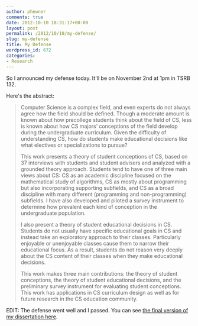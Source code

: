 ```yaml
---
author: phewner
comments: true
date: 2012-10-10 18:31:17+00:00
layout: post
permalink: /2012/10/10/my-defense/
slug: my-defense
title: My Defense
wordpress_id: 672
categories:
- Research
---
```


So I announced my defense today.  It'll be on November 2nd at 1pm in TSRB 132.

Here's the abstract:


<blockquote>
Computer Science is a complex field, and even experts do not always agree how the field should be defined. Though a moderate amount is known about how precollege students think about the field of CS, less is known about how CS majors’ conceptions of the field develop during the undergraduate curriculum.  Given the difficulty of understanding CS, how do students make educational decisions like what electives or specializations to pursue?

This work presents a theory of student conceptions of CS, based on 37 interviews with students and student advisers and analyzed with a grounded theory approach.  Students tend to have one of three main views about CS: CS as an academic discipline focused on the mathematical study of algorithms, CS as mostly about programming but also incorporating supporting subfields, and CS as a broad discipline with many different (programming and non-programming) subfields.  I have also developed and piloted a survey instrument to determine how prevalent each kind of conception in the undergraduate population.

I also present a theory of student educational decisions in CS.  Students do not usually have specific educational goals in CS and instead take an exploratory approach to their classes.  Particularly enjoyable or unenjoyable classes cause them to narrow their educational focus.  As a result, students do not reason very deeply about the CS content of their classes when they make educational decisions.

This work makes three main contributions: the theory of student conceptions, the theory of student educational decisions, and the preliminary survey instrument for evaluating student conceptions.  This work has applications in CS curriculum design as well as for future research in the CS education community.
</blockquote>



EDIT: The defense went well and I passed.  You can see [the final version of my dissertation here](http://hewner.com/files/hewner_dissert_FINAL.pdf).
